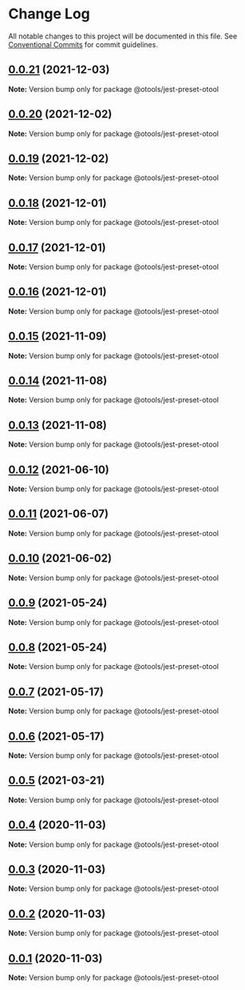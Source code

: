 # Change Log

All notable changes to this project will be documented in this file.
See [Conventional Commits](https://conventionalcommits.org) for commit guidelines.

## [0.0.21](https://github.com/owenvip/compile-tools/compare/v0.0.20...v0.0.21) (2021-12-03)

**Note:** Version bump only for package @otools/jest-preset-otool

## [0.0.20](https://github.com/owenvip/compile-tools/compare/v0.0.19...v0.0.20) (2021-12-02)

**Note:** Version bump only for package @otools/jest-preset-otool

## [0.0.19](https://github.com/owenvip/compile-tools/compare/v0.0.18...v0.0.19) (2021-12-02)

**Note:** Version bump only for package @otools/jest-preset-otool

## [0.0.18](https://github.com/owenvip/compile-tools/compare/v0.0.17...v0.0.18) (2021-12-01)

**Note:** Version bump only for package @otools/jest-preset-otool

## [0.0.17](https://github.com/owenvip/compile-tools/compare/v0.0.16...v0.0.17) (2021-12-01)

**Note:** Version bump only for package @otools/jest-preset-otool

## [0.0.16](https://github.com/owenvip/compile-tools/compare/v0.0.15...v0.0.16) (2021-12-01)

**Note:** Version bump only for package @otools/jest-preset-otool

## [0.0.15](https://github.com/owenvip/compile-tools/compare/v0.0.14...v0.0.15) (2021-11-09)

**Note:** Version bump only for package @otools/jest-preset-otool

## [0.0.14](https://github.com/owenvip/compile-tools/compare/v0.0.13...v0.0.14) (2021-11-08)

**Note:** Version bump only for package @otools/jest-preset-otool

## [0.0.13](https://github.com/owenvip/compile-tools/compare/v0.0.12...v0.0.13) (2021-11-08)

**Note:** Version bump only for package @otools/jest-preset-otool

## [0.0.12](https://github.com/owenvip/compile-tools/compare/v0.0.11...v0.0.12) (2021-06-10)

**Note:** Version bump only for package @otools/jest-preset-otool

## [0.0.11](https://github.com/owenvip/compile-tools/compare/v0.0.10...v0.0.11) (2021-06-07)

**Note:** Version bump only for package @otools/jest-preset-otool

## [0.0.10](https://github.com/owenvip/compile-tools/compare/v0.0.9...v0.0.10) (2021-06-02)

**Note:** Version bump only for package @otools/jest-preset-otool

## [0.0.9](https://github.com/owenvip/compile-tools/compare/v0.0.8...v0.0.9) (2021-05-24)

**Note:** Version bump only for package @otools/jest-preset-otool

## [0.0.8](https://github.com/owenvip/compile-tools/compare/v0.0.7...v0.0.8) (2021-05-24)

**Note:** Version bump only for package @otools/jest-preset-otool

## [0.0.7](https://github.com/owenvip/compile-tools/compare/v0.0.6...v0.0.7) (2021-05-17)

**Note:** Version bump only for package @otools/jest-preset-otool

## [0.0.6](https://github.com/owenvip/compile-tools/compare/v0.0.5...v0.0.6) (2021-05-17)

**Note:** Version bump only for package @otools/jest-preset-otool

## [0.0.5](https://github.com/owenvip/react-compile-tools/compare/v0.0.4...v0.0.5) (2021-03-21)

**Note:** Version bump only for package @otools/jest-preset-otool

## [0.0.4](https://github.com/owenvip/react-compile-tools/compare/v0.0.3...v0.0.4) (2020-11-03)

**Note:** Version bump only for package @otools/jest-preset-otool

## [0.0.3](https://github.com/owenvip/react-compile-tools/compare/v0.0.2...v0.0.3) (2020-11-03)

**Note:** Version bump only for package @otools/jest-preset-otool

## [0.0.2](https://github.com/owenvip/react-compile-tools/compare/v0.0.1...v0.0.2) (2020-11-03)

**Note:** Version bump only for package @otools/jest-preset-otool

## [0.0.1](https://github.com/owenvip/react-compile-tools/compare/v0.1.3...v0.0.1) (2020-11-03)

**Note:** Version bump only for package @otools/jest-preset-otool
